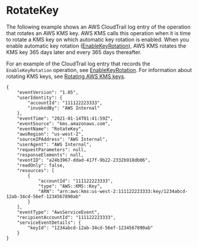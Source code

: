 # RotateKey<a name="ct-rotatekey"></a>

The following example shows an AWS CloudTrail log entry of the operation that rotates an AWS KMS key\. AWS KMS calls this operation when it is time to rotate a KMS key on which automatic key rotation is enabled\. When you enable automatic key rotation \([EnableKeyRotation](https://docs.aws.amazon.com/kms/latest/APIReference/API_EnableKeyRotation.html)\), AWS KMS rotates the KMS key 365 days later and every 365 days thereafter\.

For an example of the CloudTrail log entry that records the `EnableKeyRotation` operation, see [EnableKeyRotation](ct-enablekeyrotation.md)\. For information about rotating KMS keys, see [Rotating AWS KMS keys](rotate-keys.md)\.

```
{
    "eventVersion": "1.05",
    "userIdentity": {
        "accountId": "111122223333",
        "invokedBy": "AWS Internal"
    },
    "eventTime": "2021-01-14T01:41:59Z",
    "eventSource": "kms.amazonaws.com",
    "eventName": "RotateKey",
    "awsRegion": "us-west-2",
    "sourceIPAddress": "AWS Internal",
    "userAgent": "AWS Internal",
    "requestParameters": null,
    "responseElements": null,
    "eventID": "a24b3967-ddad-417f-9b22-2332b918db06",
    "readOnly": false,
    "resources": [
        {
            "accountId": "111122223333",
            "type": "AWS::KMS::Key",
            "ARN": "arn:aws:kms:us-west-2:111122223333:key/1234abcd-12ab-34cd-56ef-1234567890ab"
        }
    ],
    "eventType": "AwsServiceEvent",
    "recipientAccountId": "111122223333",
    "serviceEventDetails": {
        "keyId": "1234abcd-12ab-34cd-56ef-1234567890ab"
    }
}
```
